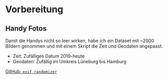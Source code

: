 # Vorbereitung

## Handy Fotos

Damit die Handys nicht so leer wirken, habe ich ein Dataset mit ~2000 Bildern genommen und mit einem Skript die Zeit und Geodaten angepasst.

* Zeit: Zufälliges Datum 2019-heute
* Geodaten: Zufällig im Umkreis Lüneburg bis Hamburg

[GitHub: `exif-randomizer`](https://github.com/Capevace/exif-randomizer)
